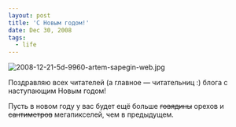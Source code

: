 ```yaml
---
layout: post
title: 'С Новым годом!'
date: Dec 30, 2008
tags:
  - life
---
```


![2008-12-21-5d-9960-artem-sapegin-web.jpg](upload://2008-12-21-5d-9960-artem-sapegin-web.jpg)

Поздравляю всех читателей (а главное — читательниц :) блога с наступающим Новым годом!

Пусть в новом году у вас будет ещё больше ~~говядины~~ орехов и ~~сантиметров~~ мегапикселей, чем в предыдущем.
